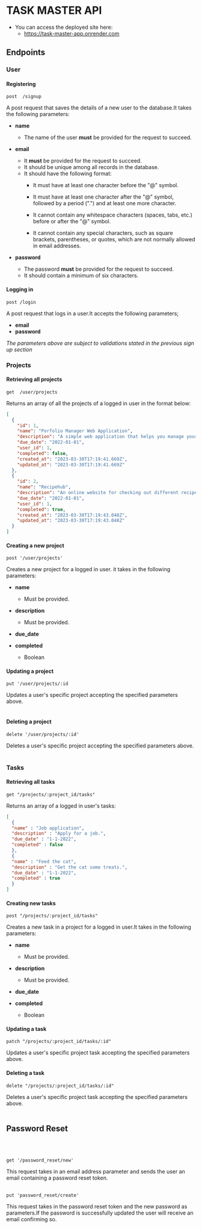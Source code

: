 # TASK MASTER API
- You can access the deployed site here:
  - https://task-master-app.onrender.com

## Endpoints

### User

#### Registering

    post  /signup

 A post request that saves the details of a new user to the database.It takes the following parameters:

- **name** 
    - The name of the user **must** be provided for the request to succeed.

- **email**
    - It **must** be provided for the request to succeed.
    - It should be unique among all records in the database.
    - It should have the following format:
        - It must have at least one character before the "@" symbol.

       - It must have at least one character after the "@" symbol, followed by a period (".") and at least one more character.
       - It cannot contain any whitespace characters (spaces, tabs, etc.) before or after the "@" symbol.
       - It cannot contain any special characters, such as square brackets, parentheses, or quotes, which are not normally allowed in email addresses.

- **password**
    - The password **must** be provided for the request to succeed.
    - It should contain a minimum of six characters.

#### Logging in

    post /login

A post request that logs in a user.It accepts the following parameters;
- **email**
- **password**

<i>The parameters above are subject to validations stated in the previous sign up section</i>

### Projects

#### Retrieving all projects

    get  /user/projects

Returns an array of all the projects of a logged in user in the format below:

```json
[
  {
    "id": 1,
    "name": "Porfolio Manager Web Application",
    "description": "A simple web application that helps you manage your online portfolio.",
    "due_date": "2022-01-01",
    "user_id": 1,
    "completed": false,
    "created_at": "2023-03-30T17:19:41.669Z",
    "updated_at": "2023-03-30T17:19:41.669Z"
  },
  {
    "id": 2,
    "name": "Recipehub",
    "description": "An online website for checking out different recipes.",
    "due_date": "2022-01-01",
    "user_id": 1,
    "completed": true,
    "created_at": "2023-03-30T17:19:43.048Z",
    "updated_at": "2023-03-30T17:19:43.048Z"
  }
]
```

#### Creating a new project

    post '/user/projects'

Creates a new project for a logged in user. it takes in the following parameters:

  - **name**
    - Must be provided.

  - **description**
    - Must be provided.
  - **due_date**
  - **completed**
    - Boolean

#### Updating a project

    put '/user/projects/:id

Updates a user's specific project accepting the specified parameters above.
<br/>
<br/>

#### Deleting a project


    delete '/user/projects/:id'

Deletes a user's specific project accepting the specified parameters above.
<br/>
<br/>

### Tasks

#### Retrieving all tasks


    get "/projects/:project_id/tasks"

Returns an array of a logged in user's tasks:


```json
[
  {
  "name" : "Job application",
  "description" : "Apply for a job.",
  "due_date" : "1-1-2022",
  "completed" : false
  },
  {
  "name" : "Feed the cat",
  "description" : "Get the cat some treats.",
  "due_date" : "1-1-2022",
  "completed" : true
  }
]
```
#### Creating new tasks


    post "/projects/:project_id/tasks"

Creates a new task in a project for a logged in user.It takes in the following parameters:

  - **name**
    - Must be provided.

  - **description**
    - Must be provided.
  - **due_date**
  - **completed**
    - Boolean

#### Updating a task

    patch "/projects/:project_id/tasks/:id"

Updates a user's specific project task accepting the specified parameters above.

#### Deleting a task

    delete "/projects/:project_id/tasks/:id"

Deletes a user's specific project task accepting the specified parameters above.
<br/>
<br/>

## Password Reset
<br/>
<br/>

    get '/password_reset/new'

This request takes in an email address parameter and sends the user an email containing a password reset token.
<br/>
<br/>

    put 'password_reset/create'

This request takes in the password reset token and the new password as parameters.If the password is successfully updated the user will receive an email confirming so.


